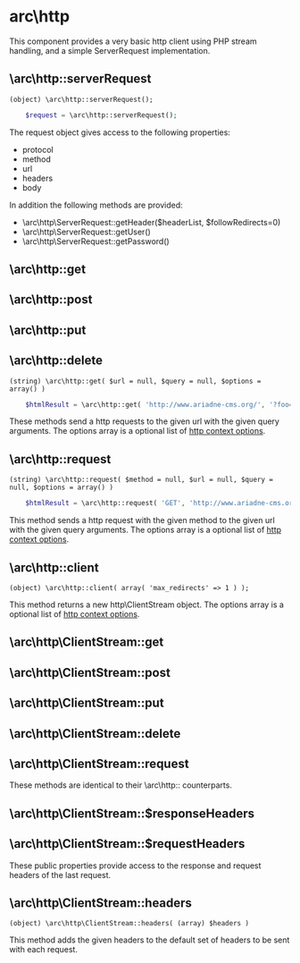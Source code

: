 arc\http
========

This component provides a very basic http client using PHP stream handling, and a simple ServerRequest implementation.

\arc\http::serverRequest
------------------------
	(object) \arc\http::serverRequest();

```php
    $request = \arc\http::serverRequest();
```

The request object gives access to the following properties:
- protocol
- method
- url
- headers
- body

In addition the following methods are provided:
- \arc\http\ServerRequest::getHeader($headerList, $followRedirects=0)
- \arc\http\ServerRequest::getUser()
- \arc\http\ServerRequest::getPassword()


\arc\http::get
--------------------
\arc\http::post
--------------------
\arc\http::put
--------------------
\arc\http::delete
--------------------
    (string) \arc\http::get( $url = null, $query = null, $options = array() )

```php
    $htmlResult = \arc\http::get( 'http://www.ariadne-cms.org/', '?foo=bar' );
```

These methods send a http requests to the given url with the given query arguments. 
The options array is a optional list of [http context options](http://www.php.net/manual/en/context.http.php).


\arc\http::request
--------------------
    (string) \arc\http::request( $method = null, $url = null, $query = null, $options = array() )

```php
    $htmlResult = \arc\http::request( 'GET', 'http://www.ariadne-cms.org/', '?foo=bar' );
```

This method sends a http request with the given method to the given url with the given query arguments.
The options array is a optional list of [http context options](http://www.php.net/manual/en/context.http.php).

\arc\http::client
-------------------
    (object) \arc\http::client( array( 'max_redirects' => 1 ) );

This method returns a new http\ClientStream object.
The options array is a optional list of [http context options](http://www.php.net/manual/en/context.http.php).

\arc\http\ClientStream::get
--------------------
\arc\http\ClientStream::post
--------------------
\arc\http\ClientStream::put
--------------------
\arc\http\ClientStream::delete
--------------------
\arc\http\ClientStream::request
-------------------------------
These methods are identical to their \arc\http:: counterparts.

\arc\http\ClientStream::$responseHeaders
--------------------
\arc\http\ClientStream::$requestHeaders
----------------------------------------
These public properties provide access to the response and request headers of the last request.

\arc\http\ClientStream::headers
-------------------------------
    (object) \arc\http\ClientStream::headers( (array) $headers )

This method adds the given headers to the default set of headers to be sent with each request.


